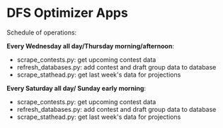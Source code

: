 # DFS Optimizer Apps

Schedule of operations:

**Every Wednesday all day/Thursday morning/afternoon**:
  - scrape_contests.py: get upcoming contest data
  - refresh_databases.py: add contest and draft group data to database
  - scrape_stathead.py: get last week's data for projections

**Every Saturday all day/ Sunday early morning**:
  - scrape_contests.py: get upcoming contest data
  - refresh_databases.py: add contest and draft group data to database
  - scrape_stathead.py: get last week's data for projections